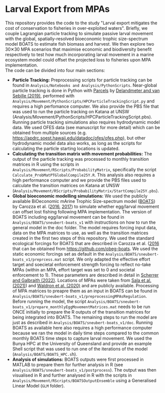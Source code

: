 # Larval Export from MPAs

This repository provides the code to the study "Larval export mitigates the cost of conservation to fisheries in over-exploited waters". Briefly, we couple Lagrangian particle tracking to simulate passive larval movement with the global, spatially-resolved bioeconomic trophic size-spectrum model BOATS to estimate fish biomass and harvest. We then explore two 30✕30 MPA scenarios that maximise economic and biodiversity benefit respectively to test how much incorporating larval movement in a marine ecosystem model could offset the projected loss to fisheries upon MPA implementation. 
<br>
The code can be divided into four main sections:
<br>
* **Particle Tracking:** Preprocessing scripts for particle tracking can be found in `Analysis/Notebooks and Analysis/PythonScripts`. Near-global particle tracking is done in Python with [Parcels](https://oceanparcels.org/#whatisparcels) by [Delandmeter and van Sebille (2019)](https://www.geosci-model-dev.net/12/3571/2019/gmd-12-3571-2019.html), performed with `Analysis/Movement/PythonScripts/HPCParticleTrackingScript.py` and requires a high perfomance computer. We also provide the PBS file that was used to run the particle tracking on Katana at UNSW (Analysis/Movement/PythonScripts/HPCParticleTrackingScript.pbs). Running particle tracking simulations also requires hydrodynamic model data. We used OFES data (see manuscript for more detail) which can be obtained from multiple sources (e.g. https://apdrc.soest.hawaii.edu/datadoc/ofes/ofes.php), but other hydrodynamic model data also works, as long as the scripts for calculating the particle starting locations is updated. 
* **Calculating the transition matrix with movement probabilities:** The output of the particle tracking was processed to monthly transition matrices in R using the scripts in `Analysis/Movement/RScripts/ProbabilityMatrix`, specifically the script `Calculate_ProbMatPTGlobalCompile25Y.R`. This analysis also requires a high performance computer and we provide the PBS files used to calculate the transition matrices on Katana at UNSW (`Analysis/Movement/RScripts/ProbabilityMatrix/StartCompile25Y.pbs`).
* **Global bioeconomic modelling simulations:** We used the publicly available BiOeconomic mArine Trophic Size-spectrum model ([BOATS](https://github.com/obeg-boats)) by Carozza et al. ([2016](https://earthsystemdynamics.org/wp-content/uploads/2018/05/Carozza-GMD-2016-BOATS.pdf), [2017](https://earthsystemdynamics.org/wp-content/uploads/2018/05/Carozza-PLoS-2017-BOATS.pdf)) to simulate whether egg/larval movement can offset lost fishing following MPA implementation. The version of BOATS including egg/larval movement can be found in `Analysis/BOATS/sneubert-boats_v1` with instructions on how to run the general model in the doc folder. The model requires forcing input data, data on the MPA matrices to use, as well as the transition matrices created in the first two steps of this repository. We used the standard ecological forcings for BOATS that are described in Carozza et al. ([2016](https://earthsystemdynamics.org/wp-content/uploads/2018/05/Carozza-GMD-2016-BOATS.pdf) that can be obtained from https://github.com/obeg-boats. We used the static economic forcings set as default in the `Analysis/BOATS/sneubert-boats_v1/preprcess.mat` script. We only adapted the effective effort target and soecietal enforcement strength forcing to reflect no-take MPAs (within an MPA, effort target was set to 0 and societal enforcement to 1). These parameters are described in detail in [Scherrer and Galbraith (2022)](https://doi.org/10.1093/icesjms/fsaa109). Locations of MPAs were taken from [Sala et al. (2021)](https://www.nature.com/articles/s41586-021-03371-z)) and [Waldron et al. (2020)](https://www.conservation.cam.ac.uk/files/waldron_report_30_by_30_publish.pdf) and are publicly available. Processing of MPA matrices to preapre them as an input in BOATS can be found in `Analysis/BOATS/sneubert-boats_v1/preprocessingMPAsRegulation`. Before running the model, the script `Analysis/BOATS/sneubert-boats_v1/prepare_monthlyEggMovementMatrices.mat` needs to be run ONCE initially to prepare the R outputs of the transition matrices for being integrated into BOATS. The remaining steps to run the model are just as described in `Analysis/BOATS/sneubert-boats_v1/doc`. Running BOATS as available here also requires a high performance computer because we ran the model in daily time steps compared to the common monthly BOATS time steps to capture larval movement. We used the Bunya HPC at the University of Queensland and provide an example Shell script that was used to run one of the iterations of the model (`Analysis/BOATS/BOATS_HPC.s`h).
* **Analysis of simulations:** BOATS outputs were first processed in MATLAB to prepare them for further analysis in R (see `Analysis/BOATS/sneubert-boats_v1/postprocess`). The output was then visualised in R and further analysed in R with the scripts in `Analysis/Movement/RScripts/BOATSOutputEnsemble` using a Generalised Linear Model (`GLM` folder).
